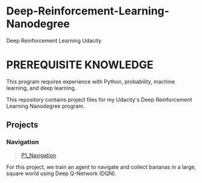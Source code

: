 # Deep-Reinforcement-Learning-Nanodegree
Deep Reinforcement Learning Udacity

# PREREQUISITE KNOWLEDGE
This program requires experience with Python, probability, machine learning, and deep learning.


This repository contains project files for my Udacity's Deep Reinforcement Learning Nanodegree program.

## Projects

### Navigation
>[P1_Navigation](https://github.com/vmelan/DRLND-udacity/tree/master/p1_navigation)

For this project, we train an agent to navigate and collect bananas in a large, square world using Deep Q-Network (DQN).

